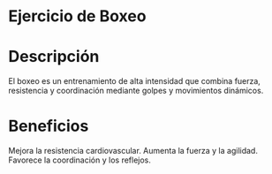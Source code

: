 # Ejercicio de Boxeo

# Descripción
El boxeo es un entrenamiento de alta intensidad que combina fuerza, resistencia y coordinación mediante golpes y movimientos dinámicos.

# Beneficios
Mejora la resistencia cardiovascular.
Aumenta la fuerza y la agilidad.
Favorece la coordinación y los reflejos.
